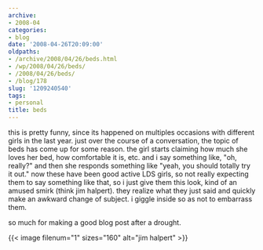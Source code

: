 ```yaml
---
archive:
- 2008-04
categories:
- blog
date: '2008-04-26T20:09:00'
oldpaths:
- /archive/2008/04/26/beds.html
- /wp/2008/04/26/beds/
- /2008/04/26/beds/
- /blog/178
slug: '1209240540'
tags:
- personal
title: beds
---
```


this is pretty funny, since its happened on multiples occasions with
different girls in the last year. just over the course of a conversation,
the topic of beds has come up for some reason. the girl starts claiming
how much she loves her bed, how comfortable it is, etc. and i say
something like, "oh, really?" and then she responds something like "yeah,
you should totally try it out." now these have been good active LDS girls,
so not really expecting them to say something like that, so i just give
them this look, kind of an amused smirk (think jim halpert). they realize
what they just said and quickly make an awkward change of subject.
i giggle inside so as not to embarrass them.

so much for making a good blog post after a drought.

{{< image filenum="1" sizes="160" alt="jim halpert" >}}

